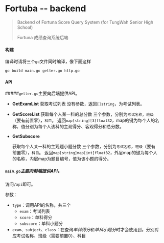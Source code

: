 # Fortuba -- backend

> Backend of Fortuna Score Query System (for TungWah Senior High School)
>
> Fortuna 成绩查询系统后端

#### 构建

编译时请将三个`go`文件同时编译，像下面这样

``` bash
go build main.go getter.go http.go
```

#### API

#####`getter.go`主要向后端提供API。

+ **GetExamList**
  获取考试列表
  没有参数，返回`[]string`，为考试列表。

+ **GetScoreList**
  获取每个人某一科的总分数
  三个参数，分别为`考试名称`，`班级`（要有前置零），`科目`。
  返回`map[string][3]float32`，map的键为每个人的名称，值分别为每个人该科的主观得分、客观得分和总分数。

+ **GetSubscore**

  获取每个人某一科的主观题小题分数
  三个参数，分别为`考试名称`，`班级`（要有前置零），`科目`。
  返回`map[string]map[int]float32`，外层map的键为每个人的名称，内层map为题目编号，值为该小题的得分。

##### `main.go`主要向前端提供API。

访问`/api`即可。

参数：

+ `type`：调用API的名称，共三个
  + `exam`：考试列表
  + `score`：单科得分
  + `subscore`：单科小题分
+ `exam`、`subject`、`class`：在查询*单科得分*和*单科小题分*时才会使用到，分别对应考试名称、班级（需要前置0）、科目